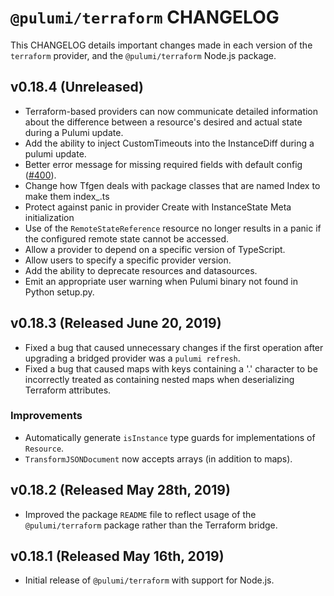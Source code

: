 # `@pulumi/terraform` CHANGELOG

This CHANGELOG details important changes made in each version of the
`terraform` provider, and the `@pulumi/terraform` Node.js package.

## v0.18.4 (Unreleased)

- Terraform-based providers can now communicate detailed information about the difference between a resource's desired and actual state during a Pulumi update.
- Add the ability to inject CustomTimeouts into the InstanceDiff during a pulumi update.
- Better error message for missing required fields with default config ([#400](https://github.com/pulumi/pulumi-terraform/issues/400)).
- Change how Tfgen deals with package classes that are named Index to make them index_.ts
- Protect against panic in provider Create with InstanceState Meta initialization
- Use of the `RemoteStateReference` resource no longer results in a panic if the configured remote state cannot be accessed.
- Allow a provider to depend on a specific version of TypeScript.
- Allow users to specify a specific provider version.
- Add the ability to deprecate resources and datasources.
- Emit an appropriate user warning when Pulumi binary not found in Python setup.py.

## v0.18.3 (Released June 20, 2019)

- Fixed a bug that caused unnecessary changes if the first operation after upgrading a bridged provider was a `pulumi refresh`.
- Fixed a bug that caused maps with keys containing a '.' character to be incorrectly treated as containing nested maps when deserializing Terraform attributes.

### Improvements

- Automatically generate `isInstance` type guards for implementations of `Resource`.
- `TransformJSONDocument` now accepts arrays (in addition to maps).

## v0.18.2 (Released May 28th, 2019)

- Improved the package `README` file to reflect usage of the `@pulumi/terraform`
  package rather than the Terraform bridge.

## v0.18.1 (Released May 16th, 2019)

- Initial release of `@pulumi/terraform` with support for Node.js.
